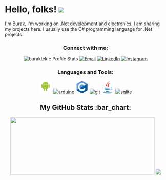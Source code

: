 # Hello, folks! <img src="https://raw.githubusercontent.com/MartinHeinz/MartinHeinz/master/wave.gif" width="30px">

I'm Burak, I'm working on .Net development and electronics. I am sharing my projects here. I usually use the C# programming language for .Net projects. 
<h3 align="center">Connect with me:</h3>

<p align="center">
<img src="https://komarev.com/ghpvc/?username=buraktek&color=green" alt="buraktek :: Profile Stats"></a>
<a href="mailto:aburaktek@gmail.com"><img alt="Email" src="https://img.shields.io/badge/Email-aburaktek@gmail.com-blue?style=flat&logo=gmail"></a>
<a href="https://www.linkedin.com/in/buraktekn/" target="_blank"><img alt="LinkedIn" src="https://img.shields.io/badge/LinkedIn-@buraktekn-blue?style=flat&logo=linkedin"></a>
<a href="https://www.instagram.com/burakte/"><img alt="Instagram" src="https://img.shields.io/badge/Instagram-burakte-black?style=flat-square&logo=instagram"></a>
</p>

<h3 align="center">Languages and Tools:</h3>
<p align="center"> <a href="https://developer.android.com" target="_blank"> <img src="https://raw.githubusercontent.com/devicons/devicon/master/icons/android/android-original-wordmark.svg" alt="android" width="40" height="40"/> </a> <a href="https://www.arduino.cc/" target="_blank"> <img src="https://cdn.worldvectorlogo.com/logos/arduino-1.svg" alt="arduino" width="40" height="40"/> </a> <a href="https://www.cprogramming.com/" target="_blank"> <img src="https://raw.githubusercontent.com/devicons/devicon/master/icons/c/c-original.svg" alt="c" width="40" height="40"/> </a> <a href="https://firebase.google.com/"  target="_blank"> <img src="https://www.vectorlogo.zone/logos/git-scm/git-scm-icon.svg" alt="git" width="40" height="40"/> </a> <a href="https://www.java.com" target="_blank"> <img src="https://raw.githubusercontent.com/devicons/devicon/master/icons/java/java-original.svg" alt="java" width="40" height="40"/> </a> <a <a href="https://www.sqlite.org/" target="_blank"> <img src="https://www.vectorlogo.zone/logos/sqlite/sqlite-icon.svg" alt="sqlite" width="40" height="40"/> </a> <a 
</p>


<h2 align="center">My GitHub Stats :bar_chart:</h2>
<p align="center">
  <img src="https://github-readme-stats.vercel.app/api?username=buraktek&show_icons=true&theme=tokyonight" width="450" height="180">
  <img src="https://github-readme-stats.vercel.app/api/top-langs/?username=buraktek&layout=compact&theme=tokyonight" height="180">
  
</p>

[0]: https://www.mobiler.dev/
[1]: https://www.futag.net/
